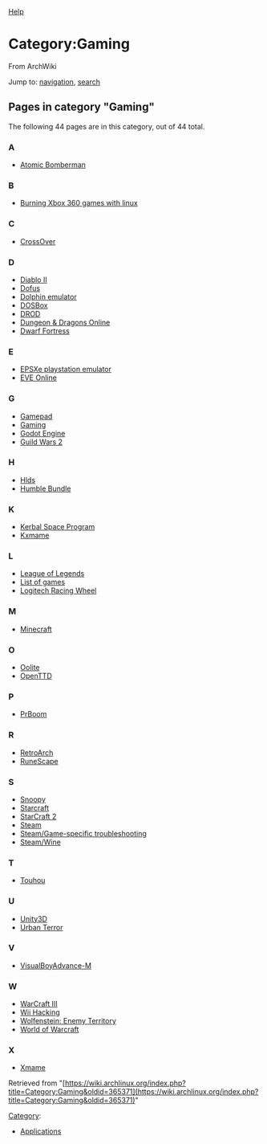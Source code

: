 [Help](//www.mediawiki.org/wiki/Special:MyLanguage/Help:Categories)

# Category:Gaming

From ArchWiki

Jump to: [navigation](#column-one), [search](#searchInput)

## Pages in category "Gaming"

The following 44 pages are in this category, out of 44 total.

### A

*   [Atomic Bomberman](/index.php/Atomic_Bomberman "Atomic Bomberman")

### B

*   [Burning Xbox 360 games with linux](/index.php/Burning_Xbox_360_games_with_linux "Burning Xbox 360 games with linux")

### C

*   [CrossOver](/index.php/CrossOver "CrossOver")

### D

*   [Diablo II](/index.php/Diablo_II "Diablo II")
*   [Dofus](/index.php/Dofus "Dofus")
*   [Dolphin emulator](/index.php/Dolphin_emulator "Dolphin emulator")
*   [DOSBox](/index.php/DOSBox "DOSBox")
*   [DROD](/index.php/DROD "DROD")
*   [Dungeon & Dragons Online](/index.php/Dungeon_%26_Dragons_Online "Dungeon & Dragons Online")
*   [Dwarf Fortress](/index.php/Dwarf_Fortress "Dwarf Fortress")

### E

*   [EPSXe playstation emulator](/index.php/EPSXe_playstation_emulator "EPSXe playstation emulator")
*   [EVE Online](/index.php/EVE_Online "EVE Online")

### G

*   [Gamepad](/index.php/Gamepad "Gamepad")
*   [Gaming](/index.php/Gaming "Gaming")
*   [Godot Engine](/index.php/Godot_Engine "Godot Engine")
*   [Guild Wars 2](/index.php/Guild_Wars_2 "Guild Wars 2")

### H

*   [Hlds](/index.php/Hlds "Hlds")
*   [Humble Bundle](/index.php/Humble_Bundle "Humble Bundle")

### K

*   [Kerbal Space Program](/index.php/Kerbal_Space_Program "Kerbal Space Program")
*   [Kxmame](/index.php/Kxmame "Kxmame")

### L

*   [League of Legends](/index.php/League_of_Legends "League of Legends")
*   [List of games](/index.php/List_of_games "List of games")
*   [Logitech Racing Wheel](/index.php/Logitech_Racing_Wheel "Logitech Racing Wheel")

### M

*   [Minecraft](/index.php/Minecraft "Minecraft")

### O

*   [Oolite](/index.php/Oolite "Oolite")
*   [OpenTTD](/index.php/OpenTTD "OpenTTD")

### P

*   [PrBoom](/index.php/PrBoom "PrBoom")

### R

*   [RetroArch](/index.php/RetroArch "RetroArch")
*   [RuneScape](/index.php/RuneScape "RuneScape")

### S

*   [Snoopy](/index.php/Snoopy "Snoopy")
*   [Starcraft](/index.php/Starcraft "Starcraft")
*   [StarCraft 2](/index.php/StarCraft_2 "StarCraft 2")
*   [Steam](/index.php/Steam "Steam")
*   [Steam/Game-specific troubleshooting](/index.php/Steam/Game-specific_troubleshooting "Steam/Game-specific troubleshooting")
*   [Steam/Wine](/index.php/Steam/Wine "Steam/Wine")

### T

*   [Touhou](/index.php/Touhou "Touhou")

### U

*   [Unity3D](/index.php/Unity3D "Unity3D")
*   [Urban Terror](/index.php/Urban_Terror "Urban Terror")

### V

*   [VisualBoyAdvance-M](/index.php/VisualBoyAdvance-M "VisualBoyAdvance-M")

### W

*   [WarCraft III](/index.php/WarCraft_III "WarCraft III")
*   [Wii Hacking](/index.php/Wii_Hacking "Wii Hacking")
*   [Wolfenstein: Enemy Territory](/index.php/Wolfenstein:_Enemy_Territory "Wolfenstein: Enemy Territory")
*   [World of Warcraft](/index.php/World_of_Warcraft "World of Warcraft")

### X

*   [Xmame](/index.php/Xmame "Xmame")

Retrieved from "[https://wiki.archlinux.org/index.php?title=Category:Gaming&oldid=365371](https://wiki.archlinux.org/index.php?title=Category:Gaming&oldid=365371)"

[Category](/index.php/Special:Categories "Special:Categories"):

*   [Applications](/index.php/Category:Applications "Category:Applications")